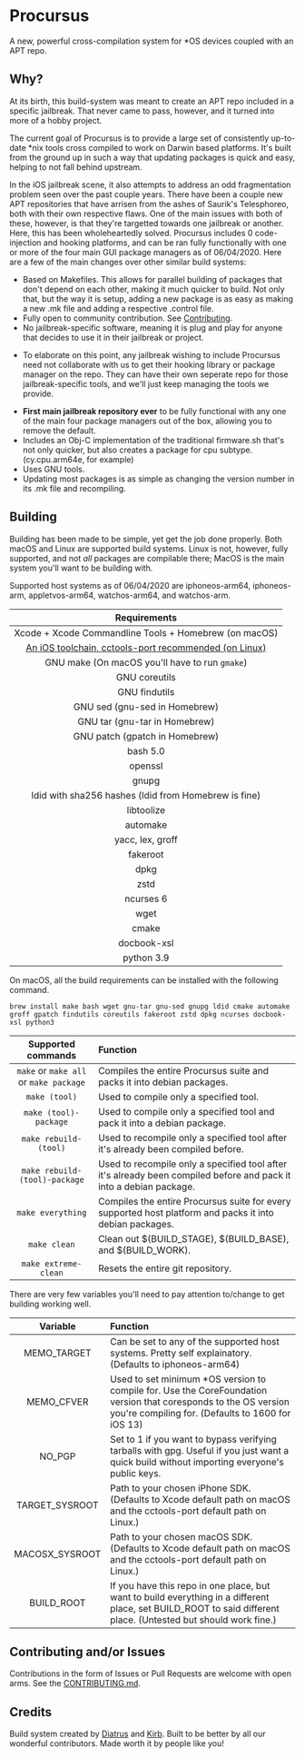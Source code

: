 # Procursus

A new, powerful cross-compilation system for *OS devices coupled with an APT repo.

## Why?

At its birth, this build-system was meant to create an APT repo included in a specific jailbreak. That never came to pass, however, and it turned into more of a hobby project.

The current goal of Procursus is to provide a large set of consistently up-to-date *nix tools cross compiled to work on Darwin based platforms. It's built from the ground up in such a way that updating packages is quick and easy, helping to not fall behind upstream.

In the iOS jailbreak scene, it also attempts to address an odd fragmentation problem seen over the past couple years. There have been a couple new APT repositories that have arrisen from the ashes of Saurik's Telesphoreo, both with their own respective flaws. One of the main issues with both of these, however, is that they're targetted towards one jailbreak or another. Here, this has been wholeheartedly solved. Procursus includes 0 code-injection and hooking platforms, and can be ran fully functionally with one or more of the four main GUI package managers as of 06/04/2020. Here are a few of the main changes over other similar build systems:
* Based on Makefiles. This allows for parallel building of packages that don't depend on each other, making it much quicker to build. Not only that, but the way it is setup, adding a new package is as easy as making a new .mk file and adding a respective .control file.
* Fully open to community contribution. See [Contributing](#Contributing).
* No jailbreak-specific software, meaning it is plug and play for anyone that decides to use it in their jailbreak or project.
- To elaborate on this point, any jailbreak wishing to include Procursus need not collaborate with us to get their hooking library or package manager on the repo. They can have their own seperate repo for those jailbreak-specific tools, and we'll just keep managing the tools we provide.
* **First main jailbreak repository ever** to be fully functional with any one of the main four package managers out of the box, allowing you to remove the default.
* Includes an Obj-C implementation of the traditional firmware.sh that's not only quicker, but also creates a package for cpu subtype. (cy.cpu.arm64e, for example)
* Uses GNU tools.
* Updating most packages is as simple as changing the version number in its .mk file and recompiling.

## Building

Building has been made to be simple, yet get the job done properly. Both macOS and Linux are supported build systems. Linux is not, however, fully supported, and not *all* packages are compilable there; MacOS is the main system you'll want to be building with. 

Supported host systems as of 06/04/2020 are iphoneos-arm64, iphoneos-arm, appletvos-arm64, watchos-arm64, and watchos-arm.

|                     Requirements                                  |
|:-----------------------------------------------------------------:|
| Xcode + Xcode Commandline Tools + Homebrew (on macOS)             |
| [An iOS toolchain, cctools-port recommended (on Linux)](LINUX.md) |
| GNU make (On macOS you'll have to run `gmake`)                    |
| GNU coreutils                                                     |
| GNU findutils                                                     |
| GNU sed (gnu-sed in Homebrew)                                     |
| GNU tar (gnu-tar in Homebrew)                                     |
| GNU patch (gpatch in Homebrew)                                    |
| bash 5.0                                                          |
| openssl                                                           |
| gnupg                                                             |
| ldid with sha256 hashes (ldid from Homebrew is fine)              |
| libtoolize                                                        |
| automake                                                          |
| yacc, lex, groff                                                  |
| fakeroot                                                          |
| dpkg                                                              |
| zstd                                                              |
| ncurses 6                                                         |
| wget                                                              |
| cmake                                                             |
| docbook-xsl                                                       |
| python 3.9                                                        |
On macOS, all the build requirements can be installed with the following command.
```
brew install make bash wget gnu-tar gnu-sed gnupg ldid cmake automake groff gpatch findutils coreutils fakeroot zstd dpkg ncurses docbook-xsl python3
```

| Supported commands    | Function                                                                                                                            |
|:--------------------------------------:|:-------------------------------------------------------------------------------------------------------------------|
| `make` or `make all` or `make package` | Compiles the entire Procursus suite and packs it into debian packages.                                             |
| `make (tool)`                          | Used to compile only a specified tool.                                                                             |
| `make (tool)-package`                  | Used to compile only a specified tool and pack it into a debian package.                                           |
| `make rebuild-(tool)`                  | Used to recompile only a specified tool after it's already been compiled before.                                   |
| `make rebuild-(tool)-package`          | Used to recompile only a specified tool after it's already been compiled before and pack it into a debian package. |
| `make everything`                      | Compiles the entire Procursus suite for every supported host platform and packs it into debian packages.           |
| `make clean`                           | Clean out $(BUILD_STAGE), $(BUILD_BASE), and $(BUILD_WORK).                                                        |
| `make extreme-clean`                   | Resets the entire git repository.                                                                                  |

There are very few variables you'll need to pay attention to/change to get building working well.

| Variable       | Function                                                                                                                                                             |
|:--------------:|:---------------------------------------------------------------------------------------------------------------------------------------------------------------------|
| MEMO_TARGET    | Can be set to any of the supported host systems. Pretty self explainatory. (Defaults to iphoneos-arm64)                                                              |
| MEMO_CFVER     | Used to set minimum *OS version to compile for. Use the CoreFoundation version that coresponds to the OS version you're compiling for. (Defaults to 1600 for iOS 13) |
| NO_PGP         | Set to 1 if you want to bypass verifying tarballs with gpg. Useful if you just want a quick build without importing everyone's public keys.                          |
| TARGET_SYSROOT | Path to your chosen iPhone SDK. (Defaults to Xcode default path on macOS and the cctools-port default path on Linux.)                                                |
| MACOSX_SYSROOT | Path to your chosen macOS SDK. (Defaults to Xcode default path on macOS and the cctools-port default path on Linux.)                                                 |
| BUILD_ROOT     | If you have this repo in one place, but want to build everything in a different place, set BUILD_ROOT to said different place. (Untested but should work fine.)      |

## Contributing and/or Issues

Contributions in the form of Issues or Pull Requests are welcome with open arms. See the [CONTRIBUTING.md](https://github.com/ProcursusTeam/Procursus/blob/master/CONTRIBUTING.md).

## Credits

Build system created by [Diatrus](https://twitter.com/Diatrus) and [Kirb](https://twitter.com/hbkirb). Built to be better by all our wonderful contributors. Made worth it by people like you!
